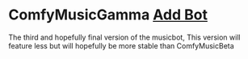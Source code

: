 # ComfyMusicGamma [Add Bot](https://discord.com/api/oauth2/authorize?client_id=997847128191799407&permissions=3147776&scope=applications.commands+bot)
The third and hopefully final version of the musicbot, This version will feature less but will hopefully be more stable than ComfyMusicBeta
